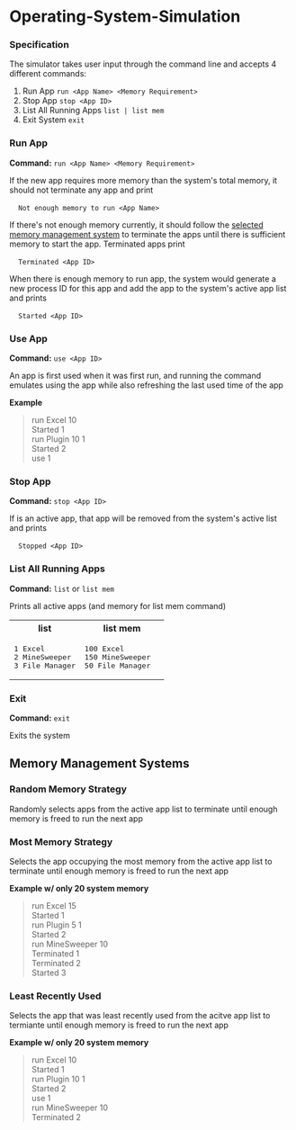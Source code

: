 # Operating-System-Simulation

### Specification
The simulator takes user input through the command line and accepts 4 different commands:
1. Run App `run <App Name> <Memory Requirement>`
2. Stop App `stop <App ID>`
3. List All Running Apps `list | list mem`
4. Exit System `exit`

### Run App
**Command:** `run <App Name> <Memory Requirement>`

If the new app requires more memory than the system's total memory, it should not terminate any app and print

&nbsp;&nbsp;&nbsp;&nbsp;`Not enough memory to run <App Name>`

If there's not enough memory currently, it should follow the [selected memory management system](#memory-management-systems) to terminate the apps until there is sufficient memory to start the app. Terminated apps print

&nbsp;&nbsp;&nbsp;&nbsp;`Terminated <App ID>`

When there is enough memory to run app, the system would generate a new process ID for this app and add the app to the system's active app list and prints

&nbsp;&nbsp;&nbsp;&nbsp;`Started <App ID>`


### Use App
**Command:** `use <App ID>`

An app is first used when it was first run, and running the command emulates using the app while also refreshing the last used time of the app

**Example**
> run Excel 10\
  Started 1\
  run Plugin 10 1\
  Started 2\
  use 1

### Stop App
**Command:** `stop <App ID>`

If <App ID> is an active app, that app will be removed from the system's active list and prints

&nbsp;&nbsp;&nbsp;&nbsp;`Stopped <App ID>`

### List All Running Apps
**Command:** `list` or `list mem` 

Prints all active apps (and memory for list mem command)

<table>
<tr>
<th>list</th>
<th>list mem</th>
</tr>
<tr>
<td>
<pre>
1 Excel
2 MineSweeper
3 File Manager
</pre>
</td>
<td>
<pre>
100 Excel
150 MineSweeper
50 File Manager  
</pre>
</td>
</tr>
</table>
  
### Exit
**Command:** `exit`

Exits the system

## Memory Management Systems

### Random Memory Strategy
  
Randomly selects apps from the active app list to terminate until enough memory is freed to run the next app 
  
### Most Memory Strategy
  
Selects the app occupying the most memory from the active app list to terminate until enough memory is freed to run the next app

**Example w/ only 20 system memory**
> run Excel 15\
  Started 1\
  run Plugin 5 1\
  Started 2\
  run MineSweeper 10\
  Terminated 1\
  Terminated 2\
  Started 3
  
### Least Recently Used

Selects the app that was least recently used from the acitve app list to termiante until enough memory is freed to run the next app
  
**Example w/ only 20 system memory**
> run Excel 10\
  Started 1\
  run Plugin 10 1\
  Started 2\
  use 1\
  run MineSweeper 10\
  Terminated 2
  
